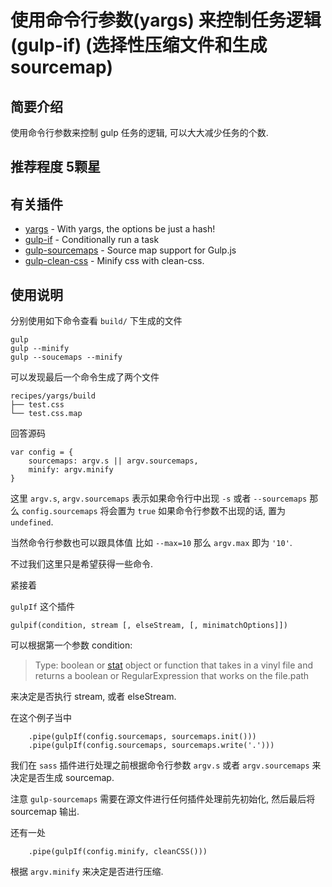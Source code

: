 # 使用命令行参数(yargs) 来控制任务逻辑 (gulp-if) (选择性压缩文件和生成sourcemap)

## 简要介绍

使用命令行参数来控制 gulp 任务的逻辑, 可以大大减少任务的个数.

## 推荐程度 5颗星

## 有关插件

+ [yargs](https://github.com/yargs/yargs) - With yargs, the options be just a hash!
+ [gulp-if](https://github.com/robrich/gulp-if) - Conditionally run a task
+ [gulp-sourcemaps](https://github.com/floridoo/gulp-sourcemaps) - Source map support for Gulp.js
+ [gulp-clean-css](https://github.com/scniro/gulp-clean-css) - Minify css with clean-css.

## 使用说明

分别使用如下命令查看 `build/` 下生成的文件

```
gulp
gulp --minify
gulp --soucemaps --minify
```

可以发现最后一个命令生成了两个文件

```
recipes/yargs/build
├── test.css
└── test.css.map
```

回答源码

```
var config = {
    sourcemaps: argv.s || argv.sourcemaps,
    minify: argv.minify
}

```

这里 `argv.s`, `argv.sourcemaps` 表示如果命令行中出现 `-s` 或者 `--sourcemaps` 那么 `config.sourcemaps`
将会置为 `true` 如果命令行参数不出现的话, 置为 `undefined`.

当然命令行参数也可以跟具体值 比如 `--max=10` 那么 `argv.max` 即为 `'10'`.

不过我们这里只是希望获得一些命令.

紧接着


`gulpIf` 这个插件

`gulpif(condition, stream [, elseStream, [, minimatchOptions]])`

可以根据第一个参数 condition:

> Type: boolean or [stat](https://nodejs.org/api/fs.html#fs_class_fs_stats) object
> or function that takes in a vinyl file and returns a boolean
> or RegularExpression that works on the file.path

来决定是否执行 stream, 或者 elseStream.

在这个例子当中

```
    .pipe(gulpIf(config.sourcemaps, sourcemaps.init()))
    .pipe(gulpIf(config.sourcemaps, sourcemaps.write('.')))
```

我们在 `sass` 插件进行处理之前根据命令行参数 `argv.s` 或者 `argv.sourcemaps` 来决定是否生成 sourcemap.

注意 `gulp-sourcemaps` 需要在源文件进行任何插件处理前先初始化, 然后最后将 sourcemap 输出.

还有一处

```
    .pipe(gulpIf(config.minify, cleanCSS()))
```

根据 `argv.minify` 来决定是否进行压缩.
